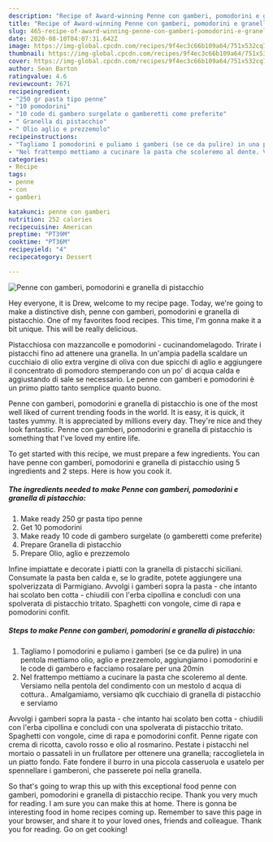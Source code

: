 ```yaml
---
description: "Recipe of Award-winning Penne con gamberi, pomodorini e granella di pistacchio"
title: "Recipe of Award-winning Penne con gamberi, pomodorini e granella di pistacchio"
slug: 465-recipe-of-award-winning-penne-con-gamberi-pomodorini-e-granella-di-pistacchio
date: 2020-08-10T04:07:31.642Z
image: https://img-global.cpcdn.com/recipes/9f4ec3c66b109a64/751x532cq70/penne-con-gamberi-pomodorini-e-granella-di-pistacchio-recipe-main-photo.jpg
thumbnail: https://img-global.cpcdn.com/recipes/9f4ec3c66b109a64/751x532cq70/penne-con-gamberi-pomodorini-e-granella-di-pistacchio-recipe-main-photo.jpg
cover: https://img-global.cpcdn.com/recipes/9f4ec3c66b109a64/751x532cq70/penne-con-gamberi-pomodorini-e-granella-di-pistacchio-recipe-main-photo.jpg
author: Sean Barton
ratingvalue: 4.6
reviewcount: 7671
recipeingredient:
- "250 gr pasta tipo penne"
- "10 pomodorini"
- "10 code di gambero surgelate o gamberetti come preferite"
- " Granella di pistacchio"
- " Olio aglio e prezzemolo"
recipeinstructions:
- "Tagliamo I pomodorini e puliamo i gamberi (se ce da pulire) in una pentola mettiamo olio, aglio e prezzemolo, aggiungiamo i pomodorini e le code di gambero e facciamo rosalare per una 20min"
- "Nel frattempo mettiamo a cucinare la pasta che scoleremo al dente. Versiamo nella pentola del condimento con un mestolo d acqua di cottura.. Amalgamiamo, versiamo qlk cucchiaio di granella di pistacchio e serviamo"
categories:
- Recipe
tags:
- penne
- con
- gamberi

katakunci: penne con gamberi 
nutrition: 252 calories
recipecuisine: American
preptime: "PT39M"
cooktime: "PT36M"
recipeyield: "4"
recipecategory: Dessert

---
```



![Penne con gamberi, pomodorini e granella di pistacchio](https://img-global.cpcdn.com/recipes/9f4ec3c66b109a64/751x532cq70/penne-con-gamberi-pomodorini-e-granella-di-pistacchio-recipe-main-photo.jpg)

Hey everyone, it is Drew, welcome to my recipe page. Today, we're going to make a distinctive dish, penne con gamberi, pomodorini e granella di pistacchio. One of my favorites food recipes. This time, I'm gonna make it a bit unique. This will be really delicious.

Pistacchiosa con mazzancolle e pomodorini - cucinandomelagodo. Trirate i pistacchi fino ad attenere una granella. In un&#39;ampia padella scaldare un cucchiaio di olio extra vergine di oliva con due spicchi di aglio e aggiungere il concentrato di pomodoro stemperando con un po&#39; di acqua calda e aggiustando di sale se necessario. Le penne con gamberi e pomodorini è un primo piatto tanto semplice quanto buono.

Penne con gamberi, pomodorini e granella di pistacchio is one of the most well liked of current trending foods in the world. It is easy, it is quick, it tastes yummy. It is appreciated by millions every day. They're nice and they look fantastic. Penne con gamberi, pomodorini e granella di pistacchio is something that I've loved my entire life.


To get started with this recipe, we must prepare a few ingredients. You can have penne con gamberi, pomodorini e granella di pistacchio using 5 ingredients and 2 steps. Here is how you cook it.

<!--inarticleads1-->

##### The ingredients needed to make Penne con gamberi, pomodorini e granella di pistacchio:

1. Make ready 250 gr pasta tipo penne
1. Get 10 pomodorini
1. Make ready 10 code di gambero surgelate (o gamberetti come preferite)
1. Prepare  Granella di pistacchio
1. Prepare  Olio, aglio e prezzemolo


Infine impiattate e decorate i piatti con la granella di pistacchi siciliani. Consumate la pasta ben calda e, se lo gradite, potete aggiungere una spolverizzata di Parmigiano. Avvolgi i gamberi sopra la pasta - che intanto hai scolato ben cotta - chiudili con l&#39;erba cipollina e concludi con una spolverata di pistacchio tritato. Spaghetti con vongole, cime di rapa e pomodorini confit. 

<!--inarticleads2-->

##### Steps to make Penne con gamberi, pomodorini e granella di pistacchio:

1. Tagliamo I pomodorini e puliamo i gamberi (se ce da pulire) in una pentola mettiamo olio, aglio e prezzemolo, aggiungiamo i pomodorini e le code di gambero e facciamo rosalare per una 20min
1. Nel frattempo mettiamo a cucinare la pasta che scoleremo al dente. Versiamo nella pentola del condimento con un mestolo d acqua di cottura.. Amalgamiamo, versiamo qlk cucchiaio di granella di pistacchio e serviamo


Avvolgi i gamberi sopra la pasta - che intanto hai scolato ben cotta - chiudili con l&#39;erba cipollina e concludi con una spolverata di pistacchio tritato. Spaghetti con vongole, cime di rapa e pomodorini confit. Penne rigate con crema di ricotta, cavolo rosso e olio al rosmarino. Pestate i pistacchi nel mortaio o passateli in un frullatore per ottenere una granella; raccoglietela in un piatto fondo. Fate fondere il burro in una piccola casseruola e usatelo per spennellare i gamberoni, che passerete poi nella granella. 

So that's going to wrap this up with this exceptional food penne con gamberi, pomodorini e granella di pistacchio recipe. Thank you very much for reading. I am sure you can make this at home. There is gonna be interesting food in home recipes coming up. Remember to save this page in your browser, and share it to your loved ones, friends and colleague. Thank you for reading. Go on get cooking!
